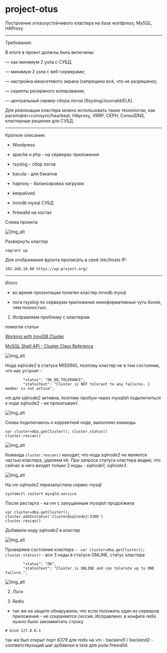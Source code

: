 # project-otus


Построение отказоустойчивого кластера на базе wordpress, MySQL, HAProxy
________________________________________________________________________________________
Требования:

В итоге в проект должны быть включены:

— как минимум 2 узла с СУБД; 

— минимум 2 узла с веб-серверами; 

— настройка межсетевого экрана (запрещено всё, что не разрешено); 

— скрипты резервного копирования; 

— центральный сервер сбора логов (Rsyslog/Journald/ELK). 

Для реализации кластера можно использовать такие технологии, как pacemaker+corosync/hearbeat, HAproxy, VRRP, CEPH, ConsulDNS, кластерные решения для СУБД. 
________________________________________________________________________________________


Краткое описание:

 - Wordpress 

 - apache и php - на серверах приложения

 - rsyslog - сбор логов

 - bacula - для бэкапов

 - haproxy - балансировка нагрузки

 - keepalived

 - innodb mysql СУБД

 - firewalld на хостах

Схема проекта

![Img_alt](https://github.com/Edo1993/project-otus/blob/master/schema1.png)

Развернуть кластер

```
vagrant up
```

Для отображения фронта прописать в свой /etc/hosts IP:

```
192.168.10.80 https://wp-project.org/
```

____________________________________________________________________________________________________________________
Итого 

- во время презентации полетел кластер innodb mysql 

- логи rsyslog по серверам приложения неинформативные чуть более, чем полностью.



1) Исправляем проблему с кластером 

помогли статьи 

[Working with InnoDB Cluster](https://docs.oracle.com/cd/E17952_01/mysql-5.7-en/mysql-innodb-cluster-working-with-cluster.html)

[MySQL Shell API - Cluster Class Reference](https://dev.mysql.com/doc/dev/mysqlsh-api-javascript/8.0/classmysqlsh_1_1dba_1_1_cluster.html)

![Img_alt](https://github.com/Edo1993/project-otus/blob/master/1.png)

Нода sqlnode2 в статусе MISSING, поэтому кластер не в том состоянии, что нас устроит -
 
```
        "status": "OK_NO_TOLERANCE", 
        "statusText": "Cluster is NOT tolerant to any failures. 1 member is not active", 
```

vm для sqlnode2 активна, поэтому пробую через mysqlsh подключиться к ноде sqlnode2 - не прокатывает.

![Img_alt](https://github.com/Edo1993/project-otus/blob/master/2.png)

Снова подключаюсь к корректной ноде, выполняю команды
```
var cluster=dba.getCluster(); cluster.status()
cluster.rescan()
```

![Img_alt](https://github.com/Edo1993/project-otus/blob/master/3.png)

Команда ```cluster.rescan()``` находит, что нода *sqlnode2* не является частью кластера, удаляем её.
При запросе статуса кластера видим, что сейчас в него входят только 2 ноды - *sqlnode1*, *sqlnode3*.

![Img_alt](https://github.com/Edo1993/project-otus/blob/master/4.png)

На vm *sqlnode2* перезапустила сервис mysql

```
systemctl restart mysqld.service
```

После рестарта - на vm с запущенным mysqlsh продолжила

```
var cluster=dba.getCluster(); cluster.addInstance('cluster@sqlnode2:3306')
cluster.rescan()
```
Добавили ноду *sqlnode2* в кластер

![Img_alt](https://github.com/Edo1993/project-otus/blob/master/5.png)

Проверяем состояние кластера - ``` var cluster=dba.getCluster(); cluster.status()``` - все 3 ноды в статусе ONLINE, 
статус кластера 
```
        "status": "OK", 
        "statusText": "Cluster is ONLINE and can tolerate up to ONE failure.", 
```

![Img_alt](https://github.com/Edo1993/project-otus/blob/master/6.png)

2) Логи



3) Redis 

- так же на защите обнаружили, что если положить один из серверов приложения - не сохраняется сессия.
Исправлено: в конфиге redis нужно было закоммитить строку 
```
# bind 127.0.0.1
```
так же был открыт порт 6379 для redis на vm - backend1 / backend2 - соответствующий шаг добавлен в task для роли firewalld.


